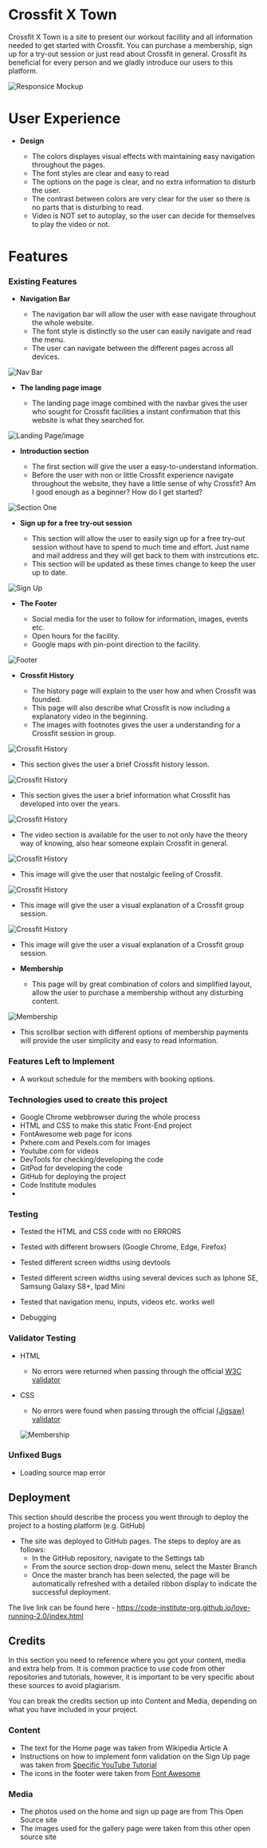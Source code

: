 # Crossfit X Town

Crossfit X Town is a site to present our workout facillity and all information needed to get started with Crossfit. You can purchase a membership, sign up for a try-out session or just read about Crossfit in general.
Crossfit its beneficial for every person and we gladly introduce our users to this platform.  

![Responsice Mockup](https://github.com/MikaelKasunic/Project-one/blob/8b8b9c90c250db97a62fa68b42225099e97d4302/assets/images/ami.jpg)


# User Experience

- __Design__

  - The colors displayes visual effects with maintaining easy navigation throughout the pages.
  - The font styles are clear and easy to read
  - The options on the page is clear, and no extra information to disturb the user.
  - The contrast between colors are very clear for the user so there is no parts that is disturbing to read.
  - Video is NOT set to autoplay, so the user can decide for themselves to play the video or not.


# Features 

### Existing Features

- __Navigation Bar__

  - The navigation bar will allow the user with ease navigate throughout the whole website.
  - The font style is distinctly so the user can easily navigate and read the menu.
  - The user can navigate between the different pages across all devices.

![Nav Bar](https://github.com/MikaelKasunic/Project-one/blob/41ec8c36b0ca678345d838ba8bd369945fd41b93/assets/images/navbar1.jpg)

- __The landing page image__

  - The landing page image combined with the navbar gives the user who sought for Crossfit facilities a instant confirmation that this website is what they searched for.
  

![Landing Page/image](https://github.com/MikaelKasunic/Project-one/blob/e557d0f2bb0fc5b6e1ea14258a05a01b0544adfc/assets/images/hero-image1.jpg)

- __Introduction section__

  - The first section will give the user a easy-to-understand information.
  - Before the user with non or little Crossfit experience navigate  throughout the website, they have a little sense of why Crossfit? Am I good enough as a beginner? How do I get started?

![Section One](https://github.com/MikaelKasunic/Project-one/blob/5214509026408300dda2189c952cb5f85603ec8c/assets/images/section1.png)

- __Sign up for a free try-out session__

  - This section will allow the user to easily sign up for a free try-out session without have to spend to much time and effort. Just name and mail address and they will get back to them with instrcutions etc.
  - This section will be updated as these times change to keep the user up to date. 

![Sign Up](https://github.com/MikaelKasunic/Project-one/blob/5214509026408300dda2189c952cb5f85603ec8c/assets/images/signup.png)

- __The Footer__ 

  - Social media for the user to follow for information, images, events etc.
  - Open hours for the facility.
  - Google maps with pin-point direction to the facility.

![Footer](https://github.com/MikaelKasunic/Project-one/blob/8fae205cd52e965399dfe2caea4f79aaecf6e6ac/assets/images/footerone.jpg)

- __Crossfit History__

  - The history page will explain to the user how and when Crossfit was founded. 
  - This page will also describe what Crossfit is now including a explanatory video in the beginning. 
  - The images with footnotes gives the user a understanding for a Crossfit session in group.

![Crossfit History](https://github.com/MikaelKasunic/Project-one/blob/5214509026408300dda2189c952cb5f85603ec8c/assets/images/historysection1.jpg)
 
 - This section gives the user a brief Crossfit history lesson.

![Crossfit History](https://github.com/MikaelKasunic/Project-one/blob/5214509026408300dda2189c952cb5f85603ec8c/assets/images/historysection2.png)

- This section gives the user a brief information what Crossfit has developed into over the years.

![Crossfit History](https://github.com/MikaelKasunic/Project-one/blob/5214509026408300dda2189c952cb5f85603ec8c/assets/images/video.png)

- The video section is available for the user to not only have the theory way of knowing, also hear someone explain Crossfit in general.

![Crossfit History](https://github.com/MikaelKasunic/Project-one/blob/5f04108addb2e0c5a50cb7d635366c610bc5e95f/assets/images/ranch.jpg)

- This image will give the user that nostalgic feeling of Crossfit.

![Crossfit History](https://github.com/MikaelKasunic/Project-one/blob/5f04108addb2e0c5a50cb7d635366c610bc5e95f/assets/images/group.jpg)

- This image will give the user a visual explanation of a Crossfit group session.

![Crossfit History](https://github.com/MikaelKasunic/Project-one/blob/5f04108addb2e0c5a50cb7d635366c610bc5e95f/assets/images/group2.jpg)

- This image will give the user a visual explanation of a Crossfit group session.

- __Membership__

  - This page will by great combination of colors and simplified layout, allow the user to purchase a membership without any disturbing content.

![Membership](https://github.com/MikaelKasunic/Project-one/blob/5214509026408300dda2189c952cb5f85603ec8c/assets/images/membershipcards.jpg)

- This scrollbar section with different options of membership payments will provide the user simplicity and easy to read information.

### Features Left to Implement

- A workout schedule for the members with booking options.

### Technologies used to create this project

- Google Chrome webbrowser during the whole process
- HTML and CSS to make this static Front-End project
- FontAwesome web page for icons
- Pxhere.com and Pexels.com for images
- Youtube.com for videos
- DevTools for checking/developing the code
- GitPod for developing the code
- GitHub for deploying the project
- Code Institute modules 
- 

### Testing 

- Tested the HTML and CSS code with no ERRORS

- Tested with different browsers (Google Chrome, Edge, Firefox)

- Tested different screen widths using devtools

- Tested different screen widths using several devices such as Iphone SE, Samsung Galaxy S8+, Ipad Mini

- Tested that navigation menu, inputs, videos etc. works well

- Debugging


### Validator Testing 

- HTML
  - No errors were returned when passing through the official [W3C validator](https://validator.w3.org/nu/?doc=https%3A%2F%2Fcode-institute-org.github.io%2Flove-running-2.0%2Findex.html#textarea)

- CSS
  - No errors were found when passing through the official [(Jigsaw) validator](https://jigsaw.w3.org/css-validator/validator?uri=https%3A%2F%2Fvalidator.w3.org%2Fnu%2F%3Fdoc%3Dhttps%253A%252F%252Fcode-institute-org.github.io%252Flove-running-2.0%252Findex.html&profile=css3svg&usermedium=all&warning=1&vextwarning=&lang=en#css)

  ![Membership](https://github.com/MikaelKasunic/Project-one/blob/5214509026408300dda2189c952cb5f85603ec8c/assets/images/membershipcards.jpg)

### Unfixed Bugs

- Loading source map error


## Deployment

This section should describe the process you went through to deploy the project to a hosting platform (e.g. GitHub) 

- The site was deployed to GitHub pages. The steps to deploy are as follows: 
  - In the GitHub repository, navigate to the Settings tab 
  - From the source section drop-down menu, select the Master Branch
  - Once the master branch has been selected, the page will be automatically refreshed with a detailed ribbon display to indicate the successful deployment. 

The live link can be found here - https://code-institute-org.github.io/love-running-2.0/index.html 


## Credits 

In this section you need to reference where you got your content, media and extra help from. It is common practice to use code from other repositories and tutorials, however, it is important to be very specific about these sources to avoid plagiarism. 

You can break the credits section up into Content and Media, depending on what you have included in your project. 

### Content 

- The text for the Home page was taken from Wikipedia Article A
- Instructions on how to implement form validation on the Sign Up page was taken from [Specific YouTube Tutorial](https://www.youtube.com/)
- The icons in the footer were taken from [Font Awesome](https://fontawesome.com/)

### Media

- The photos used on the home and sign up page are from This Open Source site
- The images used for the gallery page were taken from this other open source site